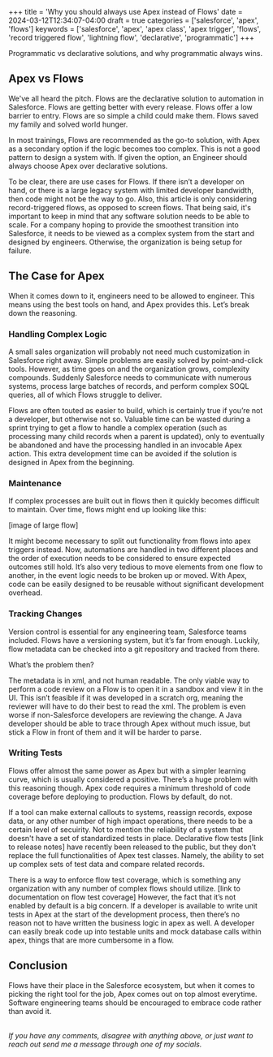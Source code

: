 +++
title = 'Why you should always use Apex instead of Flows'
date = 2024-03-12T12:34:07-04:00
draft = true
categories = ['salesforce', 'apex', 'flows']
keywords = ['salesforce', 'apex', 'apex class', 'apex trigger', 'flows', 'record triggered flow', 'lightning flow', 'declarative', 'programmatic']
+++

Programmatic vs declarative solutions, and why programmatic always wins.

## Apex vs Flows
We've all heard the pitch. Flows are the declarative solution to automation in Salesforce. Flows are getting better with every release. Flows offer a low barrier to entry. Flows are so simple a child could make them. Flows saved my family and solved world hunger.

In most trainings, Flows are recommended as the go-to solution, with Apex as a secondary option if the logic becomes too complex. This is not a good pattern to design a system with. If given the option, an Engineer should always choose Apex over declarative solutions.

To be clear, there are use cases for Flows. If there isn’t a developer on hand, or there is a large legacy system with limited developer bandwidth, then code might not be the way to go. Also, this article is only considering record-triggered flows, as opposed to screen flows. That being said, it's important to keep in mind that any software solution needs to be able to scale. For a company hoping to provide the smoothest transition into Salesforce, it needs to be viewed as a complex system from the start and designed by engineers. Otherwise, the organization is being setup for failure. 

## The Case for Apex
When it comes down to it, engineers need to be allowed to engineer. This means using the best tools on hand, and Apex provides this. Let’s break down the reasoning.

### Handling Complex Logic
A small sales organization will probably not need much customization in Salesforce right away. Simple problems are easily solved by point-and-click tools. However, as time goes on and the organization grows, complexity compounds. Suddenly Salesforce needs to communicate with numerous systems, process large batches of records, and perform complex SOQL queries, all of which Flows struggle to deliver.

Flows are often touted as easier to build, which is certainly true if you’re not a developer, but otherwise not so. Valuable time can be wasted during a sprint trying to get a flow to handle a complex operation (such as processing many child records when a parent is updated), only to eventually be abandoned and have the processing handled in an invocable Apex action. This extra development time can be avoided if the solution is designed in Apex from the beginning.

### Maintenance
If complex processes are built out in flows then it quickly becomes difficult to maintain. Over time, flows might end up looking like this:

[image of large flow]

It might become necessary to split out functionality from flows into apex triggers instead. Now, automations are handled in two different places and the order of execution needs to be considered to ensure expected outcomes still hold. It’s also very tedious to move elements from one flow to another, in the event logic needs to be broken up or moved. With Apex, code can be easily designed to be reusable without significant  development overhead.

### Tracking Changes
Version control is essential for any engineering team, Salesforce teams included. Flows have a versioning system, but it’s far from enough. Luckily, flow metadata can be checked into a git repository and tracked from there.

What’s the problem then?

The metadata is in xml, and not human readable. The only viable way to perform a code review on a Flow is to open it in a sandbox and view it in the UI. This isn’t feasible if it was developed in a scratch org, meaning the reviewer will have to do their best to read the xml. The problem is even worse if non-Salesforce developers are reviewing the change. A Java developer should be able to trace through Apex without much issue, but stick a Flow in front of them and it will be harder to parse.

### Writing Tests
Flows offer almost the same power as Apex but with a simpler learning curve, which is usually considered a positive. There’s a huge problem with this reasoning though. Apex code requires a minimum threshold of code coverage before deploying to production. Flows by default, do not.

If a tool can make external callouts to systems, reassign records, expose data, or any other number of high impact operations, there needs to be a certain level of secuirity. Not to mention the reliability of a system that doesn't have a set of standardized tests in place. Declarative flow tests [link to release notes] have recently been released to the public, but they don’t replace the full functionalities of Apex test classes. Namely, the ability to set up complex sets of test data and compare related records. 

There is a way to enforce flow test coverage, which is something any organization with any number of complex flows should utilize.  [link to documentation on flow test coverage] However, the fact that it’s not enabled by default is a big concern. If a developer is available to write unit tests in Apex at the start of the development process, then there’s no reason not to have written the business logic in apex as well. A developer can easily break code up into testable units and mock database calls within apex, things that are more cumbersome in a flow.

## Conclusion
Flows have their place in the Salesforce ecosystem, but when it comes to picking the right tool for the job, Apex comes out on top almost everytime. Software engineering teams should be encouraged to embrace code rather than avoid it.


<br>*If you have any comments, disagree with anything above, or just want to reach out send me a message through one of my socials.*